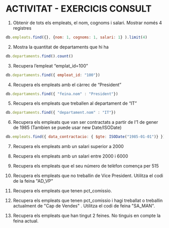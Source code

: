 # ACTIVITAT - EXERCICIS CONSULT

1. Obtenir de tots els empleats, el nom, cognoms i salari. Mostrar només 4 registres

```js
db.empleats.find({}, {nom: 1, cognoms: 1, salari: 1} ).limit(4)
```
2. Mostra la quantitat de departaments que hi ha

```js
db.departaments.find().count()
```

3. Recupera l’empleat “emplat_id=100”

```js
db.departaments.find({ empleat_id: "100"})
```

4. Recupera els empleats amb el càrrec de “President”

```js
db.departaments.find({ "feina.nom" : "President"})
```

5. Recupera els empleats que treballen al departament de “IT”

```js
db.departaments.find({ "departament.nom" : "IT"})
```

6. Recupera els empleats que van ser contractats a partir de l’1 de gener de 1985
(Tambien se puede usar new Date/ISODate)

```js
db.empleats.find({ data_contractacio: { $gte: ISODate("1985-01-01")} })
```

7. Recupera els empleats amb un salari superior a 2000

8. Recupera els empleats amb un salari entre 2000 i 6000

9. Recupera els empleats que el seu número de telèfon comença per 515

10. Recupera els empleats que no treballin de Vice President. Utilitza el codi de la feina
"AD_VP"

11. Recupera els empleats que tenen pct_comissio.

12. Recupera els empleats que tenen pct_comissio i hagi treballat o treballin
actualment de "Cap de Vendes" . Utilitza el codi de feina "SA_MAN".

13. Recupera els empleats que han tingut 2 feines. No tinguis en compte la feina
actual.